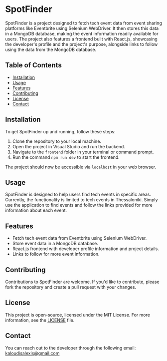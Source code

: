 # SpotFinder

SpotFinder is a project designed to fetch tech event data from event sharing platforms like Eventbrite using Selenium WebDriver. It then stores this data in a MongoDB database, making the event information readily available for users. The project also features a frontend built with React.js, showcasing the developer's profile and the project's purpose, alongside links to follow using the data from the MongoDB database.

## Table of Contents

- [Installation](#installation)
- [Usage](#usage)
- [Features](#features)
- [Contributing](#contributing)
- [License](#license)
- [Contact](#contact)

## Installation

To get SpotFinder up and running, follow these steps:

1. Clone the repository to your local machine.
2. Open the project in Visual Studio and run the backend.
3. Navigate to the `frontend` folder in your terminal or command prompt.
4. Run the command `npm run dev` to start the frontend.

The project should now be accessible via `localhost` in your web browser.

## Usage

SpotFinder is designed to help users find tech events in specific areas. Currently, the functionality is limited to tech events in Thessaloniki. Simply use the application to find events and follow the links provided for more information about each event.

## Features

- Fetch tech event data from Eventbrite using Selenium WebDriver.
- Store event data in a MongoDB database.
- React.js frontend with developer profile information and project details.
- Links to follow for more event information.

## Contributing

Contributions to SpotFinder are welcome. If you'd like to contribute, please fork the repository and create a pull request with your changes.

## License

This project is open-source, licensed under the MIT License. For more information, see the [LICENSE](LICENSE) file.

## Contact

You can reach out to the developer through the following email: kaloudisalexis@gmail.com

